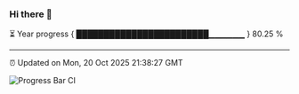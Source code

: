 ### Hi there 👋

⏳ Year progress { ████████████████████████▁▁▁▁▁▁ } 80.25 %

---

⏰ Updated on Mon, 20 Oct 2025 21:38:27 GMT

![Progress Bar CI](https://github.com/IshwaranRudhara/GIT-ACTION/workflows/Progress%20Bar%20CI/badge.svg)
